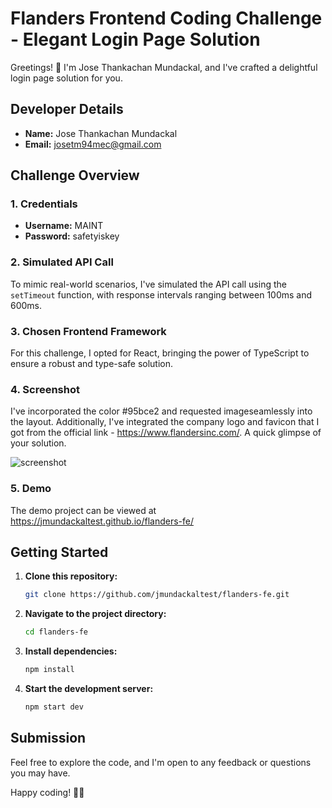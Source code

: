 # Flanders Frontend Coding Challenge - Elegant Login Page Solution 

Greetings! 👋 I'm Jose Thankachan Mundackal, and I've crafted a delightful login page solution for you.

## Developer Details

- **Name:** Jose Thankachan Mundackal
- **Email:** josetm94mec@gmail.com

## Challenge Overview

### 1. Credentials

- **Username:** MAINT
- **Password:** safetyiskey

### 2. Simulated API Call

To mimic real-world scenarios, I've simulated the API call using the `setTimeout` function, with response intervals ranging between 100ms and 600ms.

### 3. Chosen Frontend Framework

For this challenge, I opted for React, bringing the power of TypeScript to ensure a robust and type-safe solution.

### 4. Screenshot

I've incorporated the color #95bce2 and requested imageseamlessly into the layout. Additionally, I've integrated the company logo and favicon that I got from the official link - https://www.flandersinc.com/.
A quick glimpse of your solution.

![screenshot](https://github.com/jmundackaltest/flanders-fe/assets/152278999/fe36718d-d459-4e2c-a1a2-9557efce0bf5)

### 5. Demo

The demo project can be viewed at https://jmundackaltest.github.io/flanders-fe/


## Getting Started

1. **Clone this repository:**
   ```bash
   git clone https://github.com/jmundackaltest/flanders-fe.git
   ```

2. **Navigate to the project directory:**

   ```bash
   cd flanders-fe
   ```

3. **Install dependencies:**

   ```bash
   npm install
   ```

4. **Start the development server:**

   ```bash
   npm start dev
   ```


## Submission

Feel free to explore the code, and I'm open to any feedback or questions you may have.

Happy coding! 🚀✨
